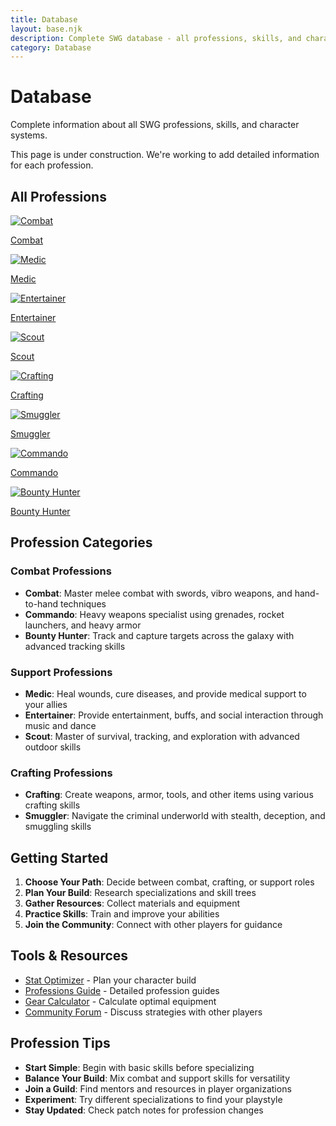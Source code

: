 ```yaml
---
title: Database
layout: base.njk
description: Complete SWG database - all professions, skills, and character information
category: Database
---
```


# Database

Complete information about all SWG professions, skills, and character systems.

<div class="construction-notice">
This page is under construction. We're working to add detailed information for each profession.
</div>

## All Professions

<div class="grid grid-cols-2 md:grid-cols-3 gap-4">
  <a href="/professions/combat/" class="card">
    <img src="/images/professions/combat.png" alt="Combat" />
    <p>Combat</p>
  </a>
  <a href="/professions/medic/" class="card">
    <img src="/images/professions/medic.png" alt="Medic" />
    <p>Medic</p>
  </a>
  <a href="/professions/entertainer/" class="card">
    <img src="/images/professions/entertainer.png" alt="Entertainer" />
    <p>Entertainer</p>
  </a>
  <a href="/professions/scout/" class="card">
    <img src="/images/professions/scout.png" alt="Scout" />
    <p>Scout</p>
  </a>
  <a href="/professions/crafting/" class="card">
    <img src="/images/professions/crafting.png" alt="Crafting" />
    <p>Crafting</p>
  </a>
  <a href="/professions/smuggler/" class="card">
    <img src="/images/professions/smuggler.png" alt="Smuggler" />
    <p>Smuggler</p>
  </a>
  <a href="/professions/commando/" class="card">
    <img src="/images/professions/commando.png" alt="Commando" />
    <p>Commando</p>
  </a>
  <a href="/professions/bounty-hunter/" class="card">
    <img src="/images/professions/bounty_hunter.png" alt="Bounty Hunter" />
    <p>Bounty Hunter</p>
  </a>
</div>

## Profession Categories

### Combat Professions
- **Combat**: Master melee combat with swords, vibro weapons, and hand-to-hand techniques
- **Commando**: Heavy weapons specialist using grenades, rocket launchers, and heavy armor
- **Bounty Hunter**: Track and capture targets across the galaxy with advanced tracking skills

### Support Professions
- **Medic**: Heal wounds, cure diseases, and provide medical support to your allies
- **Entertainer**: Provide entertainment, buffs, and social interaction through music and dance
- **Scout**: Master of survival, tracking, and exploration with advanced outdoor skills

### Crafting Professions
- **Crafting**: Create weapons, armor, tools, and other items using various crafting skills
- **Smuggler**: Navigate the criminal underworld with stealth, deception, and smuggling skills

## Getting Started

1. **Choose Your Path**: Decide between combat, crafting, or support roles
2. **Plan Your Build**: Research specializations and skill trees
3. **Gather Resources**: Collect materials and equipment
4. **Practice Skills**: Train and improve your abilities
5. **Join the Community**: Connect with other players for guidance

## Tools & Resources

- [Stat Optimizer](/pages/stat-optimizer/) - Plan your character build
- [Professions Guide](/tools/professions-guide/) - Detailed profession guides
- [Gear Calculator](/tools/gear-calculator/) - Calculate optimal equipment
- [Community Forum](/pages/forum/) - Discuss strategies with other players

## Profession Tips

- **Start Simple**: Begin with basic skills before specializing
- **Balance Your Build**: Mix combat and support skills for versatility
- **Join a Guild**: Find mentors and resources in player organizations
- **Experiment**: Try different specializations to find your playstyle
- **Stay Updated**: Check patch notes for profession changes 